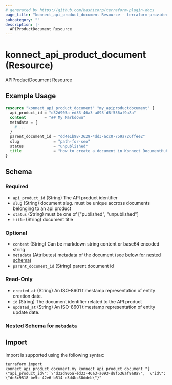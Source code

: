 ```yaml
---
# generated by https://github.com/hashicorp/terraform-plugin-docs
page_title: "konnect_api_product_document Resource - terraform-provider-konnect"
subcategory: ""
description: |-
  APIProductDocument Resource
---
```


# konnect_api_product_document (Resource)

APIProductDocument Resource

## Example Usage

```terraform
resource "konnect_api_product_document" "my_apiproductdocument" {
  api_product_id = "d32d905a-ed33-46a3-a093-d8f536af9a8a"
  content        = "## My Markdown"
  metadata = {
    # ...
  }
  parent_document_id = "dd4e1b98-3629-4dd3-acc0-759a726ffee2"
  slug               = "path-for-seo"
  status             = "unpublished"
  title              = "How to create a document in Konnect DocumentHub"
}
```

<!-- schema generated by tfplugindocs -->
## Schema

### Required

- `api_product_id` (String) The API product identifier
- `slug` (String) document slug. must be unique accross documents belonging to an api product
- `status` (String) must be one of ["published", "unpublished"]
- `title` (String) document title

### Optional

- `content` (String) Can be markdown string content or base64 encoded string
- `metadata` (Attributes) metadata of the document (see [below for nested schema](#nestedatt--metadata))
- `parent_document_id` (String) parent document id

### Read-Only

- `created_at` (String) An ISO-8601 timestamp representation of entity creation date.
- `id` (String) The document identifier related to the API product
- `updated_at` (String) An ISO-8601 timestamp representation of entity update date.

<a id="nestedatt--metadata"></a>
### Nested Schema for `metadata`

## Import

Import is supported using the following syntax:

```shell
terraform import konnect_api_product_document.my_konnect_api_product_document "{ \"api_product_id\": \"d32d905a-ed33-46a3-a093-d8f536af9a8a\",  \"id\": \"de5c9818-be5c-42e6-b514-e3d4bc30ddeb\"}"
```

